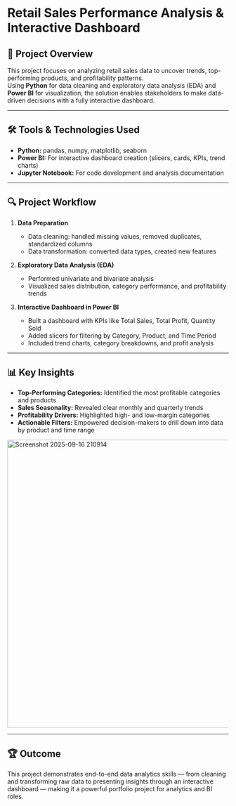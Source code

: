 
# Retail Sales Performance Analysis & Interactive Dashboard  

## 📌 Project Overview  
This project focuses on analyzing retail sales data to uncover trends, top-performing products, and profitability patterns.  
Using **Python** for data cleaning and exploratory data analysis (EDA) and **Power BI** for visualization, the solution enables stakeholders to make data-driven decisions with a fully interactive dashboard.  

---

## 🛠️ Tools & Technologies Used  
- **Python:** pandas, numpy, matplotlib, seaborn  
- **Power BI:** For interactive dashboard creation (slicers, cards, KPIs, trend charts)  
- **Jupyter Notebook:** For code development and analysis documentation  

---

## 🔍 Project Workflow  
1. **Data Preparation**  
   - Data cleaning: handled missing values, removed duplicates, standardized columns  
   - Data transformation: converted data types, created new features  

2. **Exploratory Data Analysis (EDA)**  
   - Performed univariate and bivariate analysis  
   - Visualized sales distribution, category performance, and profitability trends  

3. **Interactive Dashboard in Power BI**  
   - Built a dashboard with KPIs like Total Sales, Total Profit, Quantity Sold  
   - Added slicers for filtering by Category, Product, and Time Period  
   - Included trend charts, category breakdowns, and profit analysis  

---

## 📊 Key Insights  
- **Top-Performing Categories:** Identified the most profitable categories and products  
- **Sales Seasonality:** Revealed clear monthly and quarterly trends  
- **Profitability Drivers:** Highlighted high- and low-margin categories  
- **Actionable Filters:** Empowered decision-makers to drill down into data by product and time range
 <img width="1164" height="656" alt="Screenshot 2025-09-16 210914" src="https://github.com/user-attachments/assets/28dbc3e3-4dc7-4ece-9527-c260121d7a40" />


---

## 🏆 Outcome  
This project demonstrates end-to-end data analytics skills — from cleaning and transforming raw data to presenting insights through an interactive dashboard — making it a powerful portfolio project for analytics and BI roles.
